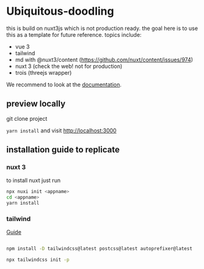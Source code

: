 # Ubiquitous-doodling

this is build on nuxt3js which is not production ready. the goal here is to use this as a template for future reference. topics include:

- vue 3
- tailwind
- md with @nuxt3/content (https://github.com/nuxt/content/issues/974)
- nuxt 3 (check the web! not for production)
- trois (threejs wrapper) 

We recommend to look at the [documentation](https://v3.nuxtjs.org).

## preview locally

git clone project

`yarn install` and visit [http://localhost:3000](http://localhost:3000)
## installation guide to replicate

### nuxt 3
to install nuxt just run 
```bash
npx nuxi init <appname>
cd <appname>
yarn install
```

### tailwind

[Guide](https://developer.school/tutorials/create-your-first-nuxt-3-app-with-tailwind)

```bash

npm install -D tailwindcss@latest postcss@latest autoprefixer@latest

npx tailwindcss init -p

```


